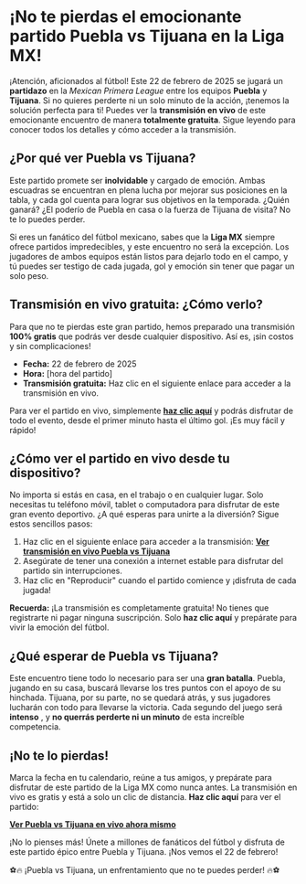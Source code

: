 # ¡No te pierdas el emocionante partido Puebla vs Tijuana en la Liga MX!

¡Atención, aficionados al fútbol! Este 22 de febrero de 2025 se jugará un **partidazo** en la _Mexican Primera League_ entre los equipos **Puebla** y **Tijuana**. Si no quieres perderte ni un solo minuto de la acción, ¡tenemos la solución perfecta para ti! Puedes ver la **transmisión en vivo** de este emocionante encuentro de manera **totalmente gratuita**. Sigue leyendo para conocer todos los detalles y cómo acceder a la transmisión.

## ¿Por qué ver Puebla vs Tijuana?

Este partido promete ser **inolvidable** y cargado de emoción. Ambas escuadras se encuentran en plena lucha por mejorar sus posiciones en la tabla, y cada gol cuenta para lograr sus objetivos en la temporada. ¿Quién ganará? ¿El poderío de Puebla en casa o la fuerza de Tijuana de visita? No te lo puedes perder.

Si eres un fanático del fútbol mexicano, sabes que la **Liga MX** siempre ofrece partidos impredecibles, y este encuentro no será la excepción. Los jugadores de ambos equipos están listos para dejarlo todo en el campo, y tú puedes ser testigo de cada jugada, gol y emoción sin tener que pagar un solo peso.

## Transmisión en vivo gratuita: ¿Cómo verlo?

Para que no te pierdas este gran partido, hemos preparado una transmisión **100% gratis** que podrás ver desde cualquier dispositivo. Así es, ¡sin costos y sin complicaciones!

- **Fecha:** 22 de febrero de 2025
- **Hora:** [hora del partido]
- **Transmisión gratuita:** Haz clic en el siguiente enlace para acceder a la transmisión en vivo.

Para ver el partido en vivo, simplemente [**haz clic aquí**](https://tinyurl.com/livestreamfreeo?st=Puebla+vs+Tijuana&si=gh) y podrás disfrutar de todo el evento, desde el primer minuto hasta el último gol. ¡Es muy fácil y rápido!

## ¿Cómo ver el partido en vivo desde tu dispositivo?

No importa si estás en casa, en el trabajo o en cualquier lugar. Solo necesitas tu teléfono móvil, tablet o computadora para disfrutar de este gran evento deportivo. ¿A qué esperas para unirte a la diversión? Sigue estos sencillos pasos:

1. Haz clic en el siguiente enlace para acceder a la transmisión: [**Ver transmisión en vivo Puebla vs Tijuana**](https://tinyurl.com/livestreamfreeo?st=Puebla+vs+Tijuana&si=gh)
2. Asegúrate de tener una conexión a internet estable para disfrutar del partido sin interrupciones.
3. Haz clic en "Reproducir" cuando el partido comience y ¡disfruta de cada jugada!

**Recuerda:** ¡La transmisión es completamente gratuita! No tienes que registrarte ni pagar ninguna suscripción. Solo **haz clic aquí** y prepárate para vivir la emoción del fútbol.

## ¿Qué esperar de Puebla vs Tijuana?

Este encuentro tiene todo lo necesario para ser una **gran batalla**. Puebla, jugando en su casa, buscará llevarse los tres puntos con el apoyo de su hinchada. Tijuana, por su parte, no se quedará atrás, y sus jugadores lucharán con todo para llevarse la victoria. Cada segundo del juego será **intenso** , y **no querrás perderte ni un minuto** de esta increíble competencia.

## ¡No te lo pierdas!

Marca la fecha en tu calendario, reúne a tus amigos, y prepárate para disfrutar de este partido de la Liga MX como nunca antes. La transmisión en vivo es gratis y está a solo un clic de distancia. **Haz clic aquí** para ver el partido:

[**Ver Puebla vs Tijuana en vivo ahora mismo**](https://tinyurl.com/livestreamfreeo?st=Puebla+vs+Tijuana&si=gh)

¡No lo pienses más! Únete a millones de fanáticos del fútbol y disfruta de este partido épico entre Puebla y Tijuana. ¡Nos vemos el 22 de febrero!

⚽🔥 ¡Puebla vs Tijuana, un enfrentamiento que no te puedes perder! 🔥⚽
